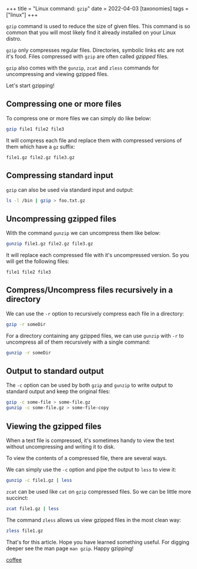 +++
title = "Linux command: `gzip`"
date = 2022-04-03
[taxonomies]
tags = ["linux"]
+++

`gzip` command is used to reduce the size of given files. This command is so common that you will most likely find it already installed on your Linux distro.

`gzip` only compresses regular files. Directories, symbolic links etc are not it's food. Files compressed with `gzip` are often called _gzipped_ files.

`gzip` also comes with the `gunzip`, `zcat` and `zless` commands for uncompressing and viewing gzipped files.

Let's start gzipping!

## Compressing one or more files

To compress one or more files we can simply do like below:

```zsh
gzip file1 file2 file3
```

It will compress each file and replace them with compressed versions of them which have a `gz` suffix:

```
file1.gz file2.gz file3.gz
```

## Compressing standard input

`gzip` can also be used via standard input and output:

```zsh
ls -l /bin | gzip > foo.txt.gz
```

## Uncompressing gzipped files

With the command `gunzip` we can uncompress them like below:

```zsh
gunzip file1.gz file2.gz file3.gz
```

It will replace each compressed file with it's uncompressed version. So you will get the following files:

```
file1 file2 file3
```

## Compress/Uncompress files recursively in a directory

We can use the `-r` option to recursively compress each file in a directory:

```zsh
gzip -r someDir
```

For a directory containing any gzipped files, we can use `gunzip` with `-r` to uncompress all of them recursively with a single command:

```zsh
gunzip -r someDir
```

## Output to standard output

The `-c` option can be used by both `gzip` and `gunzip` to write output to standard output and keep the original files:

```zsh
gzip -c some-file > some-file.gz
gunzip -c some-file.gz > some-file-copy
```

## Viewing the gzipped files

When a text file is compressed, it's sometimes handy to view the text without uncompressing and writing it to disk.

To view the contents of a compressed file, there are several ways.

We can simply use the `-c` option and pipe the output to `less` to view it:

```zsh
gunzip -c file1.gz | less
```

`zcat` can be used like `cat` on `gzip` compressed files. So we can be little more succinct:

```zsh
zcat file1.gz | less
```

The command `zless` allows us view gzipped files in the most clean way:

```zsh
zless file1.gz
```

That's for this article. Hope you have learned something useful. For digging deeper see the man page `man gzip`. Happy gzipping!

[coffee](@/blog/coffee/index.md)
